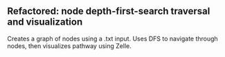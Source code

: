 ## Refactored: node depth-first-search traversal and visualization

Creates a graph of nodes using a .txt input. Uses DFS to navigate through nodes, then visualizes pathway using Zelle.
